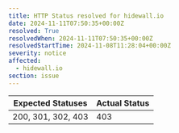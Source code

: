 ```yaml
---
title: HTTP Status resolved for hidewall.io
date: 2024-11-11T07:50:35+00:00Z
resolved: True
resolvedWhen: 2024-11-11T07:50:35+00:00Z
resolvedStartTime: 2024-11-08T11:28:04+00:00Z
severity: notice
affected:
  - hidewall.io
section: issue
---
```


| Expected Statuses | Actual Status  |
|-------------------|----------------|
| 200, 301, 302, 403 | 403 |
